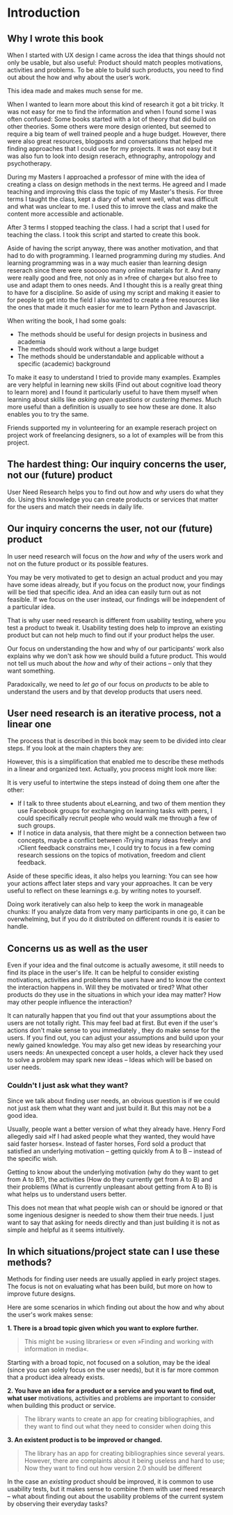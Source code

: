 # Introduction

## Why I wrote this book

When I started with UX design I came across the idea that things
should not only be usable, but also useful: Product should match peoples motivations, activities and problems. To be able to build such products, you need to find out about the how and why about the user’s work.

This idea made and makes much sense for me.

<!-- I think my first project in that direction was a bookmark manager and my research consisted of asking some people these questions via mail:

> * What do you do when you find information on a webpage useful for you (Bookmarks, Scrapbook, Delicious, simply remember) and why?
> * What do you find difficult about the current system to refind informations on the web and why?

I got some interesting mails back and tried to consider their answers in my design. Looking back, I would have done a few things differently, but for a small project I think it was a good method. -->

<!-- Possible example here -->

When I wanted to learn more about this kind of research it got a bit tricky. It was not easy for me to find the information and when I found some I was often confused: Some books started with a lot of theory that did build on other theories. Some others were more design oriented, but seemed to require a big team of well trained people and a huge budget. However, there were also great resources, blogposts and conversations that helped me finding approaches that I could use for my projects. It was not easy but it was also fun to look into design reserach, ethnography, antropology and psychotherapy.

During my Masters I approached a professor of mine with the idea of creating a class on design methods in the next terms. He agreed and I made teaching and improving this class the topic of my Master's thesis. For three terms I taught the class, kept a diary of what went well, what was difficult and what was unclear to me. I used this to imrove the class and make the content more accessible and actionable.

After 3 terms I stopped teaching the class. I had a script that I used for teaching the class. I took this script and started to create this book.

Aside of having the script anyway, there was another motivation, and that had to do with programming. I learned programming during my studies. And learning programming was in a way much easier than learning design reserach since there were soooooo many online materials for it. And many were really good and free, not only as in »free of charge« but also free to use and adapt them to ones needs. And I thought this is a really great thing to have for a discipline. So aside of using my script and making it easier to for people to get into the field I also wanted to create a free resources like the ones that made it much easier for me to learn Python and Javascript.

When writing the book, I had some goals:

* The methods should be useful for design projects in business and academia
* The methods should work without a large budget
* The methods should be understandable and applicable without a specific (academic) background

To make it easy to understand I tried to provide many examples. Examples are very helpful in learning new skills (Find out about cognitive load theory to learn more) and I found it particularly useful to have them myself when learning about skills like *asking open questions* or *custering themes*. Much more useful than a definition is usually to see how these are done. It also enables you to try the same.

Friends supported my in volunteering for an example reserach project on project work of freelancing designers, so a lot of examples will be from this project.

## The hardest thing: Our inquiry concerns the user, not our (future) product








<!--
- Why did I start with this?

- Which problems did I face
-  Ressource hungry
-  Very theory laden

- Why is this fun?

- What does it consist of?s

 -->

User Need Research helps you to find out _how_ and _why_ users do what they do. Using this knowledge you can create products or services that matter for the users and match their needs in daily life.

<!-- Idea is: Using UNeedResearch you…

1) can understand your users better
OR
2)find out how and why users do what they do.

and thus build better products and services.

Motivations, Activities and Problems.
-->


<!-- Why I wrote the book -->
<!-- How to write a good intro anyway? -->

<!-- curiosity reflexivity acceptance -->


## Our inquiry concerns the user, not our (future) product

In user need research will focus on the *how* and *why* of the users work and not on the future product or its possible features.

You may be very motivated to get to design an actual product and you may have some ideas already, but if you focus on the product now, your findings will be tied that specific idea. And an idea can easily turn out as not feasible. If we focus on the user instead, our findings will be independent of a particular idea.

<!-- TODO: user/participant wording -->

That is why user need research is different from usability testing, where you test a product to tweak it. Usability testing does help to improve an existing product but can not help much to find out if your product helps the user.

Our focus on understanding the how and why of our participants’ work also explains why we don't ask how we should build a future product. This would not tell us much about the *how* and *why* of their actions – only that they want something.

Paradoxically, we need to *let go* of our focus on *products* to be able to understand the users and by that  develop products that users need.

## User need research is an iterative process, not a linear one

The process that is described in this book may seem to be divided into clear steps. If you look at the main chapters they are:

However, this is a simplification that enabled me to describe these methods in a linear and organized text. Actually, you process might look more like:


It is very useful to intertwine the steps instead of doing them one after the other:

* If I talk to three students about eLearning, and two of them mention they use Facebook groups for exchanging on learning tasks with peers, I could specifically recruit people who would walk me through a few of such groups.
* If I notice in data analysis, that there might be a connection between two concepts, maybe a conflict between ›Trying many ideas freely‹ and ›Client feedback constrains me‹, I could try to focus in a few coming research sessions on the topics of motivation, freedom and client feedback.

Aside of these specific ideas, it also helps you learning: You can see how your actions affect later steps and vary your approaches. It can be very useful to reflect on these learnings e.g. by writing notes to yourself.

<!-- TODO: Example of memo -->

Doing work iteratively can also help to keep the work in manageable chunks: If you analyze data from very many participants in one go, it can be overwhelming, but if you do it distributed on different rounds it is easier to handle.


## Concerns us as well as the user
<!-- curiosity reflexivity acceptance -->



<!--
Understanding.
 Knowing their motivations, activities, problems
 explanation for what they do and feel.

Rich, in depth data <- too abstract

 Do that by [Example Gathering][Example analysis]

 Not usability testing
  Since it aims to understand
 Not asking what they want


 New ideas, discard assumptions, get new onew

 ## Place in the process
--->

Even if your idea and the final outcome is actually awesome, it still needs to find its place in the user's life. It can be helpful to consider existing motivations, activities and problems the users have and to know the context the interaction happens in. Will they be motivated or tired? What other products do they use in the situations in which your idea may matter? How may other people influence the interaction?

It can naturally happen that you find out that your assumptions about the users are not totally right. This may feel bad at first. But even if the user's actions don't make sense to you immediately , they do make sense for the users. If you find out, you can adjust your assumptions and build upon your newly gained knowledge. You may also get new ideas by researching your users needs: An unexpected concept a user holds, a clever hack they used to solve a problem may spark new ideas – Ideas which will be based on user needs.

<!-- not usability -->

<!-- not asking what they want -->





<!-- ### Is this like usability testing?

The methods described in this book are different from common usability testing. Testing is great for finding out about users’ problems, existing bugs and the possibilities to tweak an existing product. However, usability tests tell you little about the »why« and »how« of users’ work.

Often, usability testing is done with a nearly finished product, at a location users come to (like a testing lab) and with set tasks for them to do. The methods I will demonstrate here can be applied if you have a product but also if you only have rough ideas about an area you are interested in designing for. Also, we will strive for getting the information in the context where the interaction usually happens (not in a lab) and observe tasks that the user would just do in contrast to set ones. This allows us to explore the actual actions and the reasons behind them –  because even if you might be puzzled about some things you observe they usually make perfect sense for the users. -->

### Couldn't I just ask what they want?

<!-- TODO: Maybe this should be extended to show why understanding and statements are different

 -->


Since we talk about finding user needs, an obvious question is if we could not just ask them what they want and just build it. But this may not be a good idea.

Usually, people want a better version of what they already have.  Henry Ford allegedly said »If I had asked people what they wanted, they would have said faster horses«. Instead of faster horses, Ford sold a product that satisfied an underlying motivation – getting quickly from A to B – instead of the specific wish.

Getting to know about the underlying motivation (why do they want to get from A to B?), the activities (How do they currently get from A to B) and their problems (What is currently unpleasant about getting from A to B) is what helps us to understand users better.

This does not mean that what people wish can or should be ignored or that some ingenious designer is needed to show them their true needs. I just want to say that asking for needs directly and than just building it is not as simple and helpful as it seems intuitively.


## In which situations/project state can I use these methods?
<!-- TODO: rework:
1. Usually before/in problem definition+
2. It might make sense to see it as first step, but…

* There are sub problems building on existing ones
* There is quite some back and forth in design work

-->

Methods for finding user needs are usually applied in early project stages. The focus is not on evaluating what has been build, but more on how to improve future designs.

 Here are some scenarios in which finding out about the how and why about the user's work makes sense:

**1. There is a broad topic given which you want to explore further.**

> This might be »using libraries« or even »Finding and working with information in media«.

Starting with a broad topic, not focused on a solution, may be the ideal (since you can solely focus on the user needs), but it is far more common that a product idea already exists.

**2. You have an idea for a product or a service and you want to find out, what user** motivations, activities and problems are important to consider when building this product or service.

> The library wants to create an app for creating bibliographies, and
> they want to find out what they need to consider when doing this

**3. An existent product is to be improved or changed.**

> The library has an app for creating bibliographies since several years.
> However, there are complaints about it being useless and hard to use;
> Now they want to find out how version 2.0 should be different

In the case an *existing* product should be improved, it is common to use usability tests, but it makes sense to combine them with user need research – what about finding out about the usability problems of the current system by observing their everyday tasks?


<!--
## Example for User Need Research: e-Learning

Some time ago I did research on the use of computers and web for learning purposes.

At the institution, a web based learning software (an LMS, Learning management system)
was already in place. We assumed that students would probably use it for collaboration,
professors for preparing interactive quizzes for the students and for enabling them to
review material. But we did not want to rely on our guesses, so we did research on how
and why students and teaching staff used computers and the web for learning (note that we
deliberately did research on the use web and computers for learning, instead of focusing
just on the learning software itself).

We recruited students and teaching staff from various courses and listened to what they told us about their
work and particularly how they used web and computers for it. The gathered data
was analyzed to find out how and why computers and the Internet were used for learning.

We discovered that  quizzes, workgroups and videos were not so important. We found out that the most important aspect of the system was exchanging files. The following uses of files were typical:

1. Slides (=learning material) sent by the professors or their assistants

2. Texts (=homework) the students sent to the professors or their assistants.

3. Project work of a student group in the specific file formats (if a group worked on images it might be Photoshop® files etc.)

4. Exercise material of students like old exam questions for practice.

In addition, students and teaching staff exchanged messages via mail;
among students, email and Facebook® Messages were  popular, too.

Why did students and teaching staff alike use files and messages instead of
the specialized learning solutions?

All these methods we saw used skills the teaching staff and students already had:
Creating files and exchanging them and writing messages. So a major need was
to get material to students and receive material from them with the least effort
and the least demand for learning new skills. It was the same for the students: They needed
to do their projects and homework as efficiently as possible and they relied
on mail and services like Dropbox^®^ to do project work together or to share old exam
questions for practicing.

This led us to several ideas which guided the project in the following phases:

* Consider file up- and download as a core tool
* Carefully test the solution to make it at least as usable and useful as existing ways of file exchange
* To increase adoption to the new system, ensure that people know about the feasibility for their standard-usecases (Files!) before showing the additional possibilities.
* In general: Keep in mind that change is hard

Even though the study was not too big and the results did not uncover some
totally unexpected perspective on our project, it was completely worth the effort.
We did not need to put lots of money into solving problems that did not even
exist or  remove functions that were critical for our users.

## This text’s structure

I will show you the process of researching the user’s needs in the following chapters of this book. The book is organized in the following sections:

1. Finding Participants for your studies
2. Preparing your research session
3. Gather data by asking questions  and observation
4. Analyzing the gathered data
5. Reporting your results

In each chapter I will give several examples. The examples have their own formatting, it looks like this:


> *This is not a user research interview, but a famous bot chatting with me:*
>
> […]
>
> ELIZA: You seem to be quite positive.
>
> YOU:   I am!
>
> ELIZA: Is it because you are that you came to me ?
>
>[…]


Partly, the examples will draw from a little study about graphic designer’s use of their tools.

<!-- TODO: How to read this book: Read through once, then re-read as it makes sense in your project.

Thats about what you should know about the book.

-->
